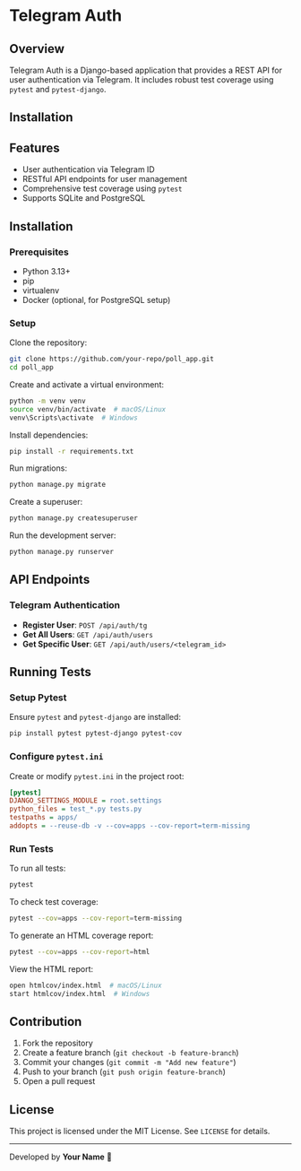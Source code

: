 # Telegram Auth
 
## Overview

Telegram Auth is a Django-based application that provides a REST API for user authentication via Telegram. It includes
robust test coverage using `pytest` and `pytest-django`.

## Installation

## Features

- User authentication via Telegram ID
- RESTful API endpoints for user management
- Comprehensive test coverage using `pytest`
- Supports SQLite and PostgreSQL

## Installation

### Prerequisites

- Python 3.13+
- pip
- virtualenv
- Docker (optional, for PostgreSQL setup)

### Setup

Clone the repository:

```bash
git clone https://github.com/your-repo/poll_app.git
cd poll_app
```

Create and activate a virtual environment:

```bash
python -m venv venv
source venv/bin/activate  # macOS/Linux
venv\Scripts\activate  # Windows
```

Install dependencies:

```bash
pip install -r requirements.txt
```

Run migrations:

```bash
python manage.py migrate
```

Create a superuser:

```bash
python manage.py createsuperuser
```

Run the development server:

```bash
python manage.py runserver
```

## API Endpoints

### Telegram Authentication

- **Register User**: `POST /api/auth/tg`
- **Get All Users**: `GET /api/auth/users`
- **Get Specific User**: `GET /api/auth/users/<telegram_id>`

## Running Tests

### Setup Pytest

Ensure `pytest` and `pytest-django` are installed:

```bash
pip install pytest pytest-django pytest-cov
```

### Configure `pytest.ini`

Create or modify `pytest.ini` in the project root:

```ini
[pytest]
DJANGO_SETTINGS_MODULE = root.settings
python_files = test_*.py tests.py
testpaths = apps/
addopts = --reuse-db -v --cov=apps --cov-report=term-missing
```

### Run Tests

To run all tests:

```bash
pytest
```

To check test coverage:

```bash
pytest --cov=apps --cov-report=term-missing
```

To generate an HTML coverage report:

```bash
pytest --cov=apps --cov-report=html
```

View the HTML report:

```bash
open htmlcov/index.html  # macOS/Linux
start htmlcov/index.html  # Windows
```

## Contribution

1. Fork the repository
2. Create a feature branch (`git checkout -b feature-branch`)
3. Commit your changes (`git commit -m "Add new feature"`)
4. Push to your branch (`git push origin feature-branch`)
5. Open a pull request

## License

This project is licensed under the MIT License. See `LICENSE` for details.

---
Developed by **Your Name** 🚀


